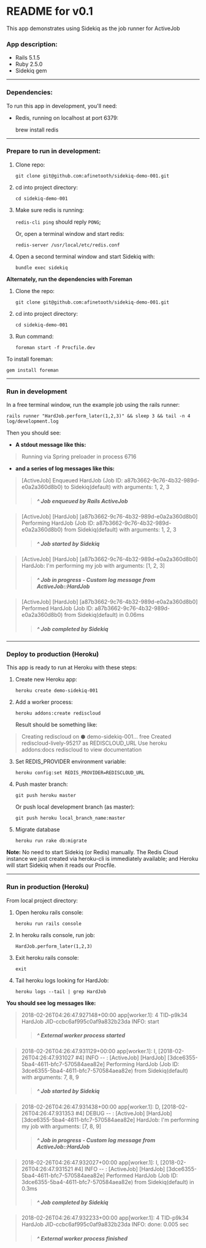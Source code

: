 # README for v0.1

This app demonstrates using Sidekiq as the job runner for ActiveJob

### App description:

* Rails 5.1.5
* Ruby 2.5.0
* Sidekiq gem

---

### Dependencies:

To run this app in development, you'll need:

* Redis, running on localhost at port 6379: 
	
	
	brew install redis

---

### Prepare to run in development:

1. Clone repo: 

	`git clone git@github.com:afinetooth/sidekiq-demo-001.git`

2. cd into project directory: 

	`cd sidekiq-demo-001`

3. Make sure redis is running: 

	`redis-cli ping` should reply `PONG`; 
	
	Or, open a terminal window and start redis: 
	
	`redis-server /usr/local/etc/redis.conf`

4. Open a second terminal window and start Sidekiq with: 

	`bundle exec sidekiq`

__Alternately, run the dependencies with Foreman__

1. Clone the repo: 

	`git clone git@github.com:afinetooth/sidekiq-demo-001.git`

2. cd into project directory: 

	`cd sidekiq-demo-001`

3. Run command: 

	`foreman start -f Procfile.dev`

To install foreman: 
	
	gem install foreman

---

### Run in development

In a free terminal window, run the example job using the rails runner:

	rails runner "HardJob.perform_later(1,2,3)" && sleep 3 && tail -n 4 log/development.log

Then you should see:

* __A stdout message like this:__ 

> Running via Spring preloader in process 6716

* __and a series of log messages like this:__

> [ActiveJob] Enqueued HardJob (Job ID: a87b3662-9c76-4b32-989d-e0a2a360d8b0) to Sidekiq(default) with arguments: 1, 2, 3
>> ##### *^ Job enqueued by Rails ActiveJob*
	
> [ActiveJob] [HardJob] [a87b3662-9c76-4b32-989d-e0a2a360d8b0] Performing HardJob (Job ID: a87b3662-9c76-4b32-989d-e0a2a360d8b0) from Sidekiq(default) with arguments: 1, 2, 3	
>> ##### *^ Job started by Sidekiq*

> [ActiveJob] [HardJob] [a87b3662-9c76-4b32-989d-e0a2a360d8b0] HardJob: I'm performing my job with arguments: [1, 2, 3]
>> ##### *^ Job in progress - Custom log message from ActiveJob::HardJob*

> [ActiveJob] [HardJob] [a87b3662-9c76-4b32-989d-e0a2a360d8b0] Performed HardJob (Job ID: a87b3662-9c76-4b32-989d-e0a2a360d8b0) from Sidekiq(default) in 0.06ms
>> ##### *^ Job completed by Sidekiq*

---

### Deploy to production (Heroku)

This app is ready to run at Heroku with these steps:

1. Create new Heroku app: 

	`heroku create demo-sidekiq-001`

2. Add a worker process: 

	`heroku addons:create rediscloud`

	Result should be something like:

> Creating rediscloud on ⬢ demo-sidekiq-001... free	
> Created rediscloud-lively-95217 as REDISCLOUD_URL	
> Use heroku addons:docs rediscloud to view documentation

3. Set REDIS_PROVIDER environment variable: 

	`heroku config:set REDIS_PROVIDER=REDISCLOUD_URL`

4. Push master branch:

	`git push heroku master`

	Or push local development branch (as master):

	`git push heroku local_branch_name:master`

5. Migrate database

	`heroku run rake db:migrate`

__Note:__
No need to start Sidekiq (or Redis) manually. The Redis Cloud instance we just created via heroku-cli is immediately available; and Heroku will start Sidekiq when it reads our Procfile.

---

### Run in production (Heroku)

From local project directory:

1. Open heroku rails console: 

	`heroku run rails console`

2. In heroku rails console, run job:

	`HardJob.perform_later(1,2,3)`

3. Exit heroku rails console: 

	`exit`

4. Tail heroku logs looking for HardJob:

	`heroku logs --tail | grep HardJob`

__You should see log messages like:__

> 2018-02-26T04:26:47.927148+00:00 app[worker.1]: 4 TID-p9k34 HardJob JID-ccbc6af995c0af9a832b23da INFO: start
>> ##### *^ External worker process started*

> 2018-02-26T04:26:47.931129+00:00 app[worker.1]: I, [2018-02-26T04:26:47.931027 #4] INFO -- : [ActiveJob] [HardJob] [3dce6355-5ba4-4611-bfc7-570584aea82e] Performing HardJob (Job ID: 3dce6355-5ba4-4611-bfc7-570584aea82e) from Sidekiq(default) with arguments: 7, 8, 9
>> ##### *^ Job started by Sidekiq*

> 2018-02-26T04:26:47.931438+00:00 app[worker.1]: D, [2018-02-26T04:26:47.931353 #4] DEBUG -- : [ActiveJob] [HardJob] [3dce6355-5ba4-4611-bfc7-570584aea82e] HardJob: I'm performing my job with arguments: [7, 8, 9]
>> ##### *^ Job in progress - Custom log message from ActiveJob::HardJob*

> 2018-02-26T04:26:47.932027+00:00 app[worker.1]: I, [2018-02-26T04:26:47.931521 #4] INFO -- : [ActiveJob] [HardJob] [3dce6355-5ba4-4611-bfc7-570584aea82e] Performed HardJob (Job ID: 3dce6355-5ba4-4611-bfc7-570584aea82e) from Sidekiq(default) in 0.3ms
>> ##### *^ Job completed by Sidekiq*

> 2018-02-26T04:26:47.932233+00:00 app[worker.1]: 4 TID-p9k34 HardJob JID-ccbc6af995c0af9a832b23da INFO: done: 0.005 sec
>> ##### *^ External worker process finished*